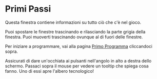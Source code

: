 # Primi Passi
Questa finestra contiene informazioni su tutto ciò che c'è nel gioco.

Puoi spostare le finestre trascinando e rilasciando la parte grigia della finestra.
Puoi muoverti trascinando ovunque al di fuori delle finestre.

Per iniziare a programmare, vai alla pagina [Primo Programma](docs/first_program.md) cliccandoci sopra.

Assicurati di dare un'occhiata ai pulsanti nell'angolo in alto a destra dello schermo. Passaci sopra il mouse per vedere un tooltip che spiega cosa fanno. Uno di essi apre l'albero tecnologico!